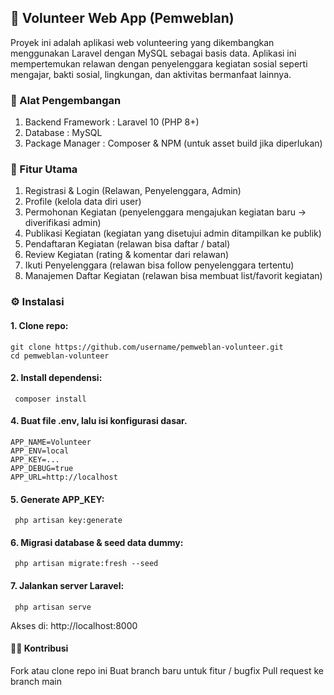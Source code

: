 ## 🌟 Volunteer Web App (Pemweblan)

Proyek ini adalah aplikasi web volunteering yang dikembangkan menggunakan Laravel dengan MySQL sebagai basis data.
Aplikasi ini mempertemukan relawan dengan penyelenggara kegiatan sosial seperti mengajar, bakti sosial, lingkungan, dan aktivitas bermanfaat lainnya.

### 🔧 Alat Pengembangan
1. Backend Framework : Laravel 10 (PHP 8+)
2. Database : MySQL
3. Package Manager : Composer & NPM (untuk asset build jika diperlukan)

### 🚀 Fitur Utama
1. Registrasi & Login (Relawan, Penyelenggara, Admin)
2. Profile (kelola data diri user)
3. Permohonan Kegiatan (penyelenggara mengajukan kegiatan baru → diverifikasi admin)
4. Publikasi Kegiatan (kegiatan yang disetujui admin ditampilkan ke publik)
5. Pendaftaran Kegiatan (relawan bisa daftar / batal)
6. Review Kegiatan (rating & komentar dari relawan)
7. Ikuti Penyelenggara (relawan bisa follow penyelenggara tertentu)
8. Manajemen Daftar Kegiatan (relawan bisa membuat list/favorit kegiatan)

### ⚙️ Instalasi

#### 1. Clone repo:
    git clone https://github.com/username/pemweblan-volunteer.git
    cd pemweblan-volunteer


#### 2. Install dependensi:
   ````
    composer install
   ````

#### 4. Buat file .env, lalu isi konfigurasi dasar.
````
APP_NAME=Volunteer
APP_ENV=local
APP_KEY=...
APP_DEBUG=true
APP_URL=http://localhost

````

#### 5. Generate APP_KEY:
   ````
    php artisan key:generate
   ````
#### 6. Migrasi database & seed data dummy:
   ````
    php artisan migrate:fresh --seed
   ````
#### 7. Jalankan server Laravel:
   ````
    php artisan serve
   ````
Akses di: http://localhost:8000

#### 👨‍💻 Kontribusi
Fork atau clone repo ini
Buat branch baru untuk fitur / bugfix
Pull request ke branch main
